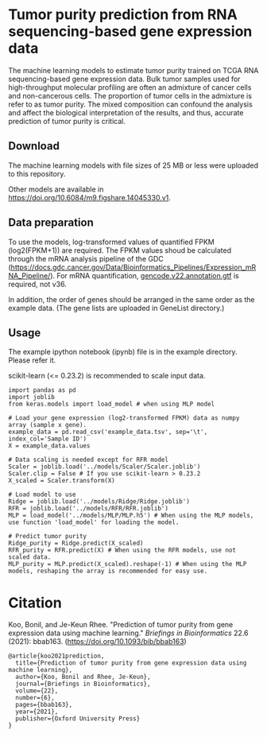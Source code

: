 # Tumor purity prediction from RNA sequencing-based gene expression data
The machine learning models to estimate tumor purity trained on TCGA RNA sequencing-based gene expression data. Bulk tumor samples used for high-throughput molecular profiling are often an admixture of cancer cells and non-cancerous cells. The proportion of tumor cells in the admixture is refer to as tumor purity. The mixed composition can confound the analysis and affect the biological interpretation of the results, and thus, accurate prediction of tumor purity is critical.

## Download
The machine learning models with file sizes of 25 MB or less were uploaded to this repository.

Other models are available in https://doi.org/10.6084/m9.figshare.14045330.v1.

## Data preparation
To use the models, log-transformed values of quantified FPKM (log2(FPKM+1)) are required. The FPKM values shoud be calculated through the mRNA analysis pipeline of the GDC (https://docs.gdc.cancer.gov/Data/Bioinformatics_Pipelines/Expression_mRNA_Pipeline/). For mRNA quantification, [gencode.v22.annotation.gtf](https://www.gencodegenes.org/human/release_22.html) is required, not v36.

In addition, the order of genes should be arranged in the same order as the example data. (The gene lists are uploaded in GeneList directory.)

## Usage
The example ipython notebook (ipynb) file is in the example directory. Please refer it.

scikit-learn (<= 0.23.2) is recommended to scale input data.
```
import pandas as pd
import joblib
from keras.models import load_model # when using MLP model

# Load your gene expression (log2-transformed FPKM) data as numpy array (sample x gene).
example_data = pd.read_csv('example_data.tsv', sep='\t', index_col='Sample ID')
X = example_data.values

# Data scaling is needed except for RFR model
Scaler = joblib.load('../models/Scaler/Scaler.joblib')
Scaler.clip = False # If you use scikit-learn > 0.23.2
X_scaled = Scaler.transform(X)

# Load model to use
Ridge = joblib.load('../models/Ridge/Ridge.joblib')
RFR = joblib.load('../models/RFR/RFR.joblib')
MLP = load_model('../models/MLP/MLP.h5') # When using the MLP models, use function 'load_model' for loading the model.

# Predict tumor purity
Ridge_purity = Ridge.predict(X_scaled)
RFR_purity = RFR.predict(X) # When using the RFR models, use not scaled data.
MLP_purity = MLP.predict(X_scaled).reshape(-1) # When using the MLP models, reshaping the array is recommended for easy use.
```

# Citation
Koo, Bonil, and Je-Keun Rhee. "Prediction of tumor purity from gene expression data using machine learning." *Briefings in Bioinformatics* 22.6 (2021): bbab163.
(https://doi.org/10.1093/bib/bbab163)
```
@article{koo2021prediction,
  title={Prediction of tumor purity from gene expression data using machine learning},
  author={Koo, Bonil and Rhee, Je-Keun},
  journal={Briefings in Bioinformatics},
  volume={22},
  number={6},
  pages={bbab163},
  year={2021},
  publisher={Oxford University Press}
}
```
